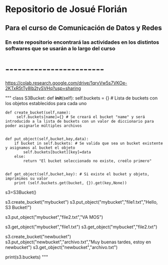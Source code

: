 # Repositorio de Josué Florián
## Para el curso de Comunicación de Datos y Redes
### En este repositorio encontrará las actividades en los distintos softwares que se usarán a lo largo del curso

# ------------------------

https://colab.research.google.com/drive/1qryVw5s7VKOe-2KTxR5tTy8lb2tySVHq?usp=sharing


"""
class S3Bucket:
    def __init__(self):
         self.buckets = {} # Lista de buckets con los objetos establecidos para cada uno

    def create_bucket(self,name):
         self.buckets[name]={} # Se creará el bucket "name" y será introducido a la lista de buckets con un valor de diccionario para poder asignarle múltiples archivos


    def put_object(self,bucket,key,data):
        if bucket in self.buckets: # Se valida que sea un bucket existente y asignamos al bucket el objeto
            self.buckets[bucket][key]=data
        else:
            return "El bucket seleccionado no existe, creélo primero"

            
    def get_object(self,bucket,key): # Si existe el bucket y objeto, imprimimos su valor 
        print (self.buckets.get(bucket, {}).get(key,None))
            

s3=S3Bucket()

s3.create_bucket("mybucket")
s3.put_object("mybucket","file1.txt","Hello, S3 Bucket!")


s3.put_object("mybucket","file2.txt","VA MOS")

s3.get_object("mybucket","file1.txt")
s3.get_object("mybucket","file2.txt")

s3.create_bucket("newbucket")
s3.put_object("newbucket","archivo.txt","Muy buenas tardes, estoy en newbucket")
s3.get_object("newbucket","archivo.txt")


print(s3.buckets)
"""
